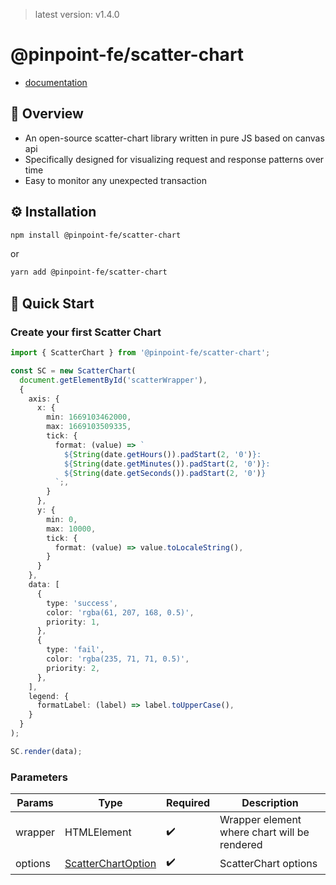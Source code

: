 > latest version: v1.4.0

# @pinpoint-fe/scatter-chart
- [documentation](https://pinpoint-apm.github.io/pinpoint-fe-docs/scatterchart/introduction)

## 🔎 Overview

- An open-source scatter-chart library written in pure JS based on canvas api
- Specifically designed for visualizing request and response patterns over time
- Easy to monitor any unexpected transaction

## ⚙️ Installation
```sh
npm install @pinpoint-fe/scatter-chart
```

or 

```sh
yarn add @pinpoint-fe/scatter-chart
```

## 🚀 Quick Start

### Create your first Scatter Chart

```typescript
import { ScatterChart } from '@pinpoint-fe/scatter-chart';

const SC = new ScatterChart(
  document.getElementById('scatterWrapper'), 
  {
    axis: {
      x: {
        min: 1669103462000,
        max: 1669103509335,
        tick: {
          format: (value) => `
            ${String(date.getHours()).padStart(2, '0')}:
            ${String(date.getMinutes()).padStart(2, '0')}:
            ${String(date.getSeconds()).padStart(2, '0')}
          `;,
        }
      },
      y: {
        min: 0,
        max: 10000,
        tick: {
          format: (value) => value.toLocaleString(),
        }
      }
    },
    data: [
      {
        type: 'success',
        color: 'rgba(61, 207, 168, 0.5)',
        priority: 1,
      },
      {
        type: 'fail',
        color: 'rgba(235, 71, 71, 0.5)',
        priority: 2,
      },
    ],
    legend: {
      formatLabel: (label) => label.toUpperCase(),
    }
  }
);

SC.render(data);
```

### Parameters

| Params | Type | Required | Description |
| --- | --- | --- | --- |
| wrapper | HTMLElement | ✔️ | Wrapper element where chart will be rendered |
| options | <a href="https://pinpoint-apm.github.io/pinpoint-fe-docs/scatterchart/guide/options">ScatterChartOption</a> | ✔️ | ScatterChart options |
